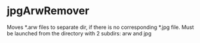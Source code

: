 # jpgArwRemover
Moves *.arw files to separate dir, if there is no corresponding *.jpg file. Must be launched from the directory with 2 subdirs: arw and jpg
